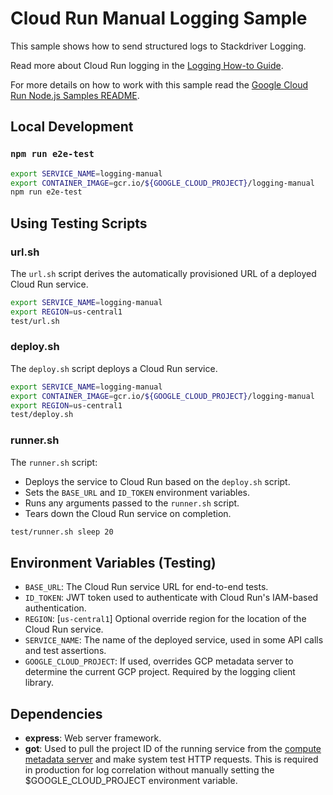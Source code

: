 # Cloud Run Manual Logging Sample

This sample shows how to send structured logs to Stackdriver Logging.

Read more about Cloud Run logging in the [Logging How-to Guide](http://cloud.google.com/run/docs/logging).

For more details on how to work with this sample read the [Google Cloud Run Node.js Samples README](https://github.com/GoogleCloudPlatform/nodejs-docs-samples/tree/master/run).

## Local Development

### `npm run e2e-test`

```sh
export SERVICE_NAME=logging-manual
export CONTAINER_IMAGE=gcr.io/${GOOGLE_CLOUD_PROJECT}/logging-manual
npm run e2e-test
```

## Using Testing Scripts

### url.sh

The `url.sh` script derives the automatically provisioned URL of a deployed
Cloud Run service.

```sh
export SERVICE_NAME=logging-manual
export REGION=us-central1
test/url.sh
```

### deploy.sh

The `deploy.sh` script deploys a Cloud Run service.

```sh
export SERVICE_NAME=logging-manual
export CONTAINER_IMAGE=gcr.io/${GOOGLE_CLOUD_PROJECT}/logging-manual
export REGION=us-central1
test/deploy.sh
```

### runner.sh

The `runner.sh` script:

* Deploys the service to Cloud Run based on the `deploy.sh` script.
* Sets the `BASE_URL` and `ID_TOKEN` environment variables.
* Runs any arguments passed to the `runner.sh` script.
* Tears down the Cloud Run service on completion.

```sh
test/runner.sh sleep 20
```

## Environment Variables (Testing)

* `BASE_URL`: The Cloud Run service URL for end-to-end tests.
* `ID_TOKEN`: JWT token used to authenticate with Cloud Run's IAM-based authentication.
* `REGION`: [`us-central1`] Optional override region for the location of the Cloud Run service.
* `SERVICE_NAME`: The name of the deployed service, used in some API calls and test assertions.
* `GOOGLE_CLOUD_PROJECT`: If used, overrides GCP metadata server to determine
  the current GCP project. Required by the logging client library.

## Dependencies

* **express**: Web server framework.
* **got**: Used to pull the project ID of the running service from the 
  [compute metadata server](https://cloud.google.com/compute/docs/storing-retrieving-metadata)
  and make system test HTTP requests. This is required in production for log correlation without
  manually setting the $GOOGLE_CLOUD_PROJECT environment variable.
